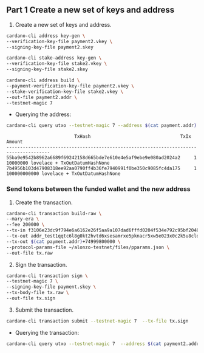 ## Part 1 Create a new set of keys and address

1. Create a new set of keys and address.

```bash
cardano-cli address key-gen \
--verification-key-file payment2.vkey \
--signing-key-file payment2.skey

cardano-cli stake-address key-gen \
--verification-key-file stake2.vkey \
--signing-key-file stake2.skey

cardano-cli address build \
--payment-verification-key-file payment2.vkey \
--stake-verification-key-file stake2.vkey \
--out-file payment2.addr \
--testnet-magic 7
```
- Querying the address:
```bash
cardano-cli query utxo --testnet-magic 7 --address $(cat payment.addr)
```

```
                         TxHash                                 TxIx        Amount
--------------------------------------------------------------------------------------
55ba9e9542b8962a6689f69242158d665bde7e610e4e5af9ebe9e080ad2024a2     1        10000000 lovelace + TxOutDatumHashNone
7b4956b103d47908318ee92aa0790ff4b36fe7940991f0be350c9085fc4da175     1        100000000000 lovelace + TxOutDatumHashNone
```

### Send tokens between the funded wallet and the new address

1. Create the transaction.

```bash
cardano-cli transaction build-raw \
--mary-era \
--fee 200000 \
--tx-in f3106e23dc9f794e6a6162e26f5aa9a107dad6fffd0204f534e792c95bf2048f#1 \
--tx-out addr_test1qqtc6l8g0kt2hvtd6xsesamrxe5pknacr5xw5e023x0c2k5u8clq4clmksmxvtwp388876g5skfyzzyjhtwyvylt3lzq3dxkr4+25000000000 \
--tx-out $(cat payment.addr)+74999800000 \
--protocol-params-file ~/alonzo-testnet/files/pparams.json \
--out-file tx.raw
```

2. Sign the transaction.

```bash
cardano-cli transaction sign \
--testnet-magic 7 \
--signing-key-file payment.skey \
--tx-body-file tx.raw \
--out-file tx.sign
```

3. Submit the transaction.

```bash
cardano-cli transaction submit --testnet-magic 7  --tx-file tx.sign
```
- Querying the transaction:

```bash
cardano-cli query utxo --testnet-magic 7  --address $(cat payment2.addr)
```
